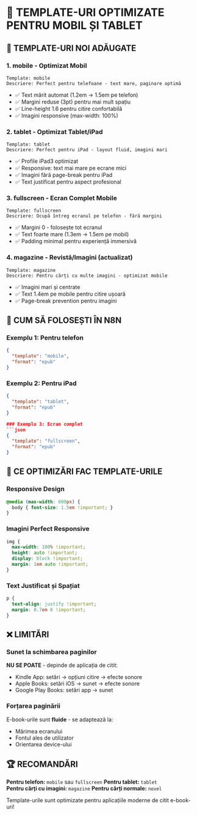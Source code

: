 # 📱 TEMPLATE-URI OPTIMIZATE PENTRU MOBIL ȘI TABLET

## 🎯 TEMPLATE-URI NOI ADĂUGATE

### 1. **mobile** - Optimizat Mobil
```
Template: mobile
Descriere: Perfect pentru telefoane - text mare, paginare optimă
```
- ✅ Text mărit automat (1.2em → 1.5em pe telefon)
- ✅ Margini reduse (3pt) pentru mai mult spațiu
- ✅ Line-height 1.6 pentru citire confortabilă
- ✅ Imagini responsive (max-width: 100%)

### 2. **tablet** - Optimizat Tablet/iPad  
```
Template: tablet
Descriere: Perfect pentru iPad - layout fluid, imagini mari
```
- ✅ Profile iPad3 optimizat
- ✅ Responsive: text mai mare pe ecrane mici
- ✅ Imagini fără page-break pentru iPad
- ✅ Text justificat pentru aspect profesional

### 3. **fullscreen** - Ecran Complet Mobile
```
Template: fullscreen  
Descriere: Ocupă întreg ecranul pe telefon - fără margini
```
- ✅ Margini 0 - folosește tot ecranul
- ✅ Text foarte mare (1.3em → 1.5em pe mobil)
- ✅ Padding minimal pentru experiență immersivă

### 4. **magazine** - Revistă/Imagini (actualizat)
```
Template: magazine
Descriere: Pentru cărți cu multe imagini - optimizat mobile
```
- ✅ Imagini mari și centrate
- ✅ Text 1.4em pe mobile pentru citire ușoară
- ✅ Page-break prevention pentru imagini

## 🚀 CUM SĂ FOLOSEȘTI ÎN N8N

### Exemplu 1: Pentru telefon
```json
{
  "template": "mobile",
  "format": "epub"
}
```

### Exemplu 2: Pentru iPad
```json
{
  "template": "tablet", 
  "format": "epub"
}

### Exemplu 3: Ecran complet
```json
{
  "template": "fullscreen",
  "format": "epub"
}
```

## 🎨 CE OPTIMIZĂRI FAC TEMPLATE-URILE

### Responsive Design
```css
@media (max-width: 600px) {
  body { font-size: 1.5em !important; }
}
```

### Imagini Perfect Responsive
```css
img { 
  max-width: 100% !important; 
  height: auto !important; 
  display: block !important; 
  margin: 1em auto !important; 
}
```

### Text Justificat și Spațiat
```css
p { 
  text-align: justify !important; 
  margin: 0.7em 0 !important; 
}
```

## ❌ LIMITĂRI

### Sunet la schimbarea paginilor
**NU SE POATE** - depinde de aplicația de citit:
- Kindle App: setări → opțiuni citire → efecte sonore
- Apple Books: setări iOS → sunet → efecte sonore
- Google Play Books: setări app → sunet

### Forțarea paginării
E-book-urile sunt **fluide** - se adaptează la:
- Mărimea ecranului
- Fontul ales de utilizator  
- Orientarea device-ului

## 🏆 RECOMANDĂRI

**Pentru telefon:** `mobile` sau `fullscreen`
**Pentru tablet:** `tablet`  
**Pentru cărți cu imagini:** `magazine`
**Pentru cărți normale:** `novel`

Template-urile sunt optimizate pentru aplicațiile moderne de citit e-book-uri!
